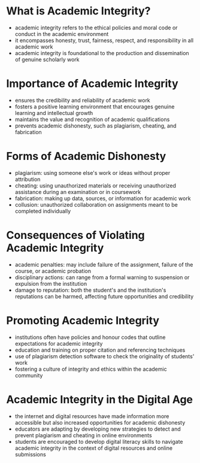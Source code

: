 # What is Academic Integrity?
- academic integrity refers to the ethical policies and moral code or conduct in the academic environment
- it encompasses honesty, trust, fairness, respect, and responsibility in all academic work
- academic integrity is foundational to the production and dissemination of genuine scholarly work

# Importance of Academic Integrity
- ensures the credibility and reliability of academic work
- fosters a positive learning environment that encourages genuine learning and intellectual growth
- maintains the value and recognition of academic qualifications
- prevents academic dishonesty, such as plagiarism, cheating, and fabrication

# Forms of Academic Dishonesty
- plagiarism: using someone else's work or ideas without proper attribution
- cheating: using unauthorized materials or receiving unauthorized assistance during an examination or in coursework
- fabrication: making up data, sources, or information for academic work
- collusion: unauthorized collaboration on assignments meant to be completed individually

# Consequences of Violating Academic Integrity
- academic penalties: may include failure of the assignment, failure of the course, or academic probation
- disciplinary actions: can range from a formal warning to suspension or expulsion from the institution
- damage to reputation: both the student's and the institution's reputations can be harmed, affecting future opportunities and credibility

# Promoting Academic Integrity
- institutions often have policies and honour codes that outline expectations for academic integrity
- education and training on proper citation and referencing techniques
- use of plagiarism detection software to check the originality of students' work
- fostering a culture of integrity and ethics within the academic community

# Academic Integrity in the Digital Age
- the internet and digital resources have made information more accessible but also increased opportunities for academic dishonesty
- educators are adapting by developing new strategies to detect and prevent plagiarism and cheating in online environments
- students are encouraged to develop digital literacy skills to navigate academic integrity in the context of digital resources and online submissions